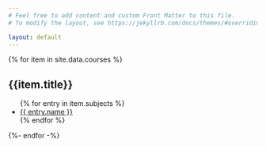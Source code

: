 ```yaml
---
# Feel free to add content and custom Front Matter to this file.
# To modify the layout, see https://jekyllrb.com/docs/themes/#overriding-theme-defaults

layout: default
---
```


{% for item in site.data.courses %}

<h2>{{item.title}}</h2>
<ul>
    {% for entry in item.subjects %}
    <li><a href="{{ entry.url }}">{{ entry.name }}</a></li>
    {% endfor %}
</ul>
{%- endfor -%}
